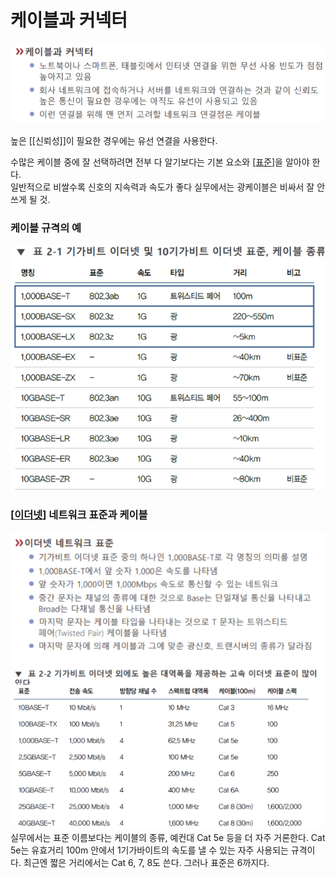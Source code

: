 # 케이블과 커넥터


![](../attachments/2022-09-15-17-20-00.png)

높은 [[신뢰성]]이 필요한 경우에는 유선 연결을 사용한다.   

수많은 케이블 중에 잘 선택하려면 전부 다 알기보다는 기본 요소와 [[표준]]을 알아야 한다.  
일반적으로 비쌀수록 신호의 지속력과 속도가 좋다 
실무에서는 광케이블은 비싸서 잘 안 쓰게 될 것.  

### 케이블 규격의 예
![케이블 규격의 예](../attachments/2022-09-15-17-21-15.png)

### [[이더넷]] 네트워크 표준과 케이블
![이더넷 네트워크 표준과 케이블](../attachments/2022-09-15-17-21-59.png)
실무에서는 표준 이름보다는 케이블의 종류, 예컨대 Cat 5e 등을 더 자주 거론한다. Cat 5e는 유효거리 100m 안에서 1기가바이트의 속도를 낼 수 있는 자주 사용되는 규격이다. 최근엔 짧은 거리에서는 Cat 6, 7, 8도 쓴다. 그러나 표준은 6까지다.  

[//begin]: # "Autogenerated link references for markdown compatibility"
[표준]: 표준.md "표준"
[이더넷]: 이더넷.md "이더넷"
[//end]: # "Autogenerated link references"